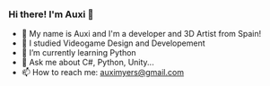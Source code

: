 ### Hi there! I'm Auxi 👋


- 🤗 My name is Auxi and I'm a developer and 3D Artist from Spain!
- 👾 I studied Videogame Design and Developement
- 🌱 I’m currently learning Python
- 💬 Ask me about C#, Python, Unity...
- 📫 How to reach me: auximyers@gmail.com
